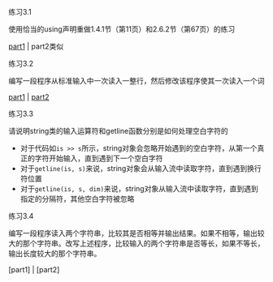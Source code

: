 练习3.1 

使用恰当的using声明重做1.4.1节（第11页）和2.6.2节（第67页）的练习

[part1]() | part2类似

练习3.2

编写一段程序从标准输入中一次读入一整行，然后修改该程序使其一次读入一个词

[part1](./ex3-2a.cc) | [part2](./ex3-2b.cc)

练习3.3

请说明string类的输入运算符和getline函数分别是如何处理空白字符的

* 对于代码如`is >> s`所示，string对象会忽略开始遇到的空白字符，从第一个真正的字符开始输入，直到遇到下一个空白字符
* 对于`getline(is, s)`来说，string对象会从输入流中读取字符，直到遇到换行符位置
* 对于`getline(is, s, dim)`来说，string对象从输入流中读取字符，直到遇到指定的分隔符，其他空白字符被忽略

练习3.4

编写一段程序读入两个字符串，比较其是否相等并输出结果。如果不相等，输出较大的那个字符串。改写上述程序，比较输入的两个字符串是否等长，如果不等长，输出长度较大的那个字符串。

[part1] | [part2]